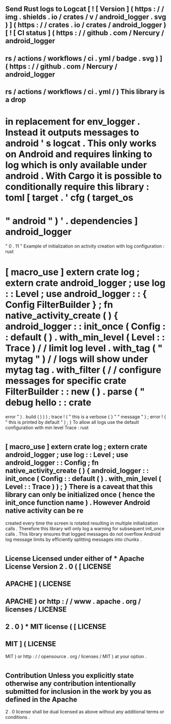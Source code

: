 #
#
Send
Rust
logs
to
Logcat
[
!
[
Version
]
(
https
:
/
/
img
.
shields
.
io
/
crates
/
v
/
android_logger
.
svg
)
]
(
https
:
/
/
crates
.
io
/
crates
/
android_logger
)
[
!
[
CI
status
]
(
https
:
/
/
github
.
com
/
Nercury
/
android_logger
-
rs
/
actions
/
workflows
/
ci
.
yml
/
badge
.
svg
)
]
(
https
:
/
/
github
.
com
/
Nercury
/
android_logger
-
rs
/
actions
/
workflows
/
ci
.
yml
/
)
This
library
is
a
drop
-
in
replacement
for
env_logger
.
Instead
it
outputs
messages
to
android
'
s
logcat
.
This
only
works
on
Android
and
requires
linking
to
log
which
is
only
available
under
android
.
With
Cargo
it
is
possible
to
conditionally
require
this
library
:
toml
[
target
.
'
cfg
(
target_os
=
"
android
"
)
'
.
dependencies
]
android_logger
=
"
0
.
11
"
Example
of
initialization
on
activity
creation
with
log
configuration
:
rust
#
[
macro_use
]
extern
crate
log
;
extern
crate
android_logger
;
use
log
:
:
Level
;
use
android_logger
:
:
{
Config
FilterBuilder
}
;
fn
native_activity_create
(
)
{
android_logger
:
:
init_once
(
Config
:
:
default
(
)
.
with_min_level
(
Level
:
:
Trace
)
/
/
limit
log
level
.
with_tag
(
"
mytag
"
)
/
/
logs
will
show
under
mytag
tag
.
with_filter
(
/
/
configure
messages
for
specific
crate
FilterBuilder
:
:
new
(
)
.
parse
(
"
debug
hello
:
:
crate
=
error
"
)
.
build
(
)
)
)
;
trace
!
(
"
this
is
a
verbose
{
}
"
"
message
"
)
;
error
!
(
"
this
is
printed
by
default
"
)
;
}
To
allow
all
logs
use
the
default
configuration
with
min
level
Trace
:
rust
#
[
macro_use
]
extern
crate
log
;
extern
crate
android_logger
;
use
log
:
:
Level
;
use
android_logger
:
:
Config
;
fn
native_activity_create
(
)
{
android_logger
:
:
init_once
(
Config
:
:
default
(
)
.
with_min_level
(
Level
:
:
Trace
)
)
;
}
There
is
a
caveat
that
this
library
can
only
be
initialized
once
(
hence
the
init_once
function
name
)
.
However
Android
native
activity
can
be
re
-
created
every
time
the
screen
is
rotated
resulting
in
multiple
initialization
calls
.
Therefore
this
library
will
only
log
a
warning
for
subsequent
init_once
calls
.
This
library
ensures
that
logged
messages
do
not
overflow
Android
log
message
limits
by
efficiently
splitting
messages
into
chunks
.
#
#
License
Licensed
under
either
of
*
Apache
License
Version
2
.
0
(
[
LICENSE
-
APACHE
]
(
LICENSE
-
APACHE
)
or
http
:
/
/
www
.
apache
.
org
/
licenses
/
LICENSE
-
2
.
0
)
*
MIT
license
(
[
LICENSE
-
MIT
]
(
LICENSE
-
MIT
)
or
http
:
/
/
opensource
.
org
/
licenses
/
MIT
)
at
your
option
.
#
#
#
Contribution
Unless
you
explicitly
state
otherwise
any
contribution
intentionally
submitted
for
inclusion
in
the
work
by
you
as
defined
in
the
Apache
-
2
.
0
license
shall
be
dual
licensed
as
above
without
any
additional
terms
or
conditions
.
